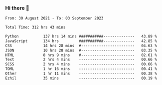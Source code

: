 ### Hi there 👋

<!--
**dominoto/dominoto** is a ✨ _special_ ✨ repository because its `README.md` (this file) appears on your GitHub profile.

Here are some ideas to get you started:

- 🔭 I’m currently working on ...
- 🌱 I’m currently learning ...
- 👯 I’m looking to collaborate on ...
- 🤔 I’m looking for help with ...
- 💬 Ask me about ...
- 📫 How to reach me: ...
- 😄 Pronouns: ...
- ⚡ Fun fact: ...
-->
<!--START_SECTION:waka-->

```txt
From: 30 August 2021 - To: 03 September 2023

Total Time: 312 hrs 43 mins

Python           137 hrs 14 mins ###########--------------   43.89 %
JavaScript       134 hrs         ###########--------------   42.85 %
CSS              14 hrs 28 mins  #------------------------   04.63 %
JSON             10 hrs 28 mins  #------------------------   03.35 %
HTML             8 hrs 9 mins    #------------------------   02.61 %
Text             2 hrs 4 mins    -------------------------   00.66 %
SCSS             2 hrs 4 mins    -------------------------   00.66 %
TOML             1 hr 16 mins    -------------------------   00.41 %
Other            1 hr 11 mins    -------------------------   00.38 %
Ezhil            35 mins         -------------------------   00.19 %
```

<!--END_SECTION:waka-->
